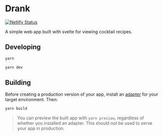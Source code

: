 # Drank

[![Netlify Status](https://api.netlify.com/api/v1/badges/670c0f11-9cbd-467f-ab6b-4a55bc8f46c0/deploy-status)](https://app.netlify.com/sites/frosty-gates-b3c9e8/deploys)

A simple web app built with svelte for viewing cocktail recipes.

## Developing

```bash
yarn

yarn dev
```

## Building

Before creating a production version of your app, install an [adapter](https://kit.svelte.dev/docs#adapters) for your target environment. Then:

```bash
yarn build
```

> You can preview the built app with `yarn preview`, regardless of whether you installed an adapter. This should _not_ be used to serve your app in production.
